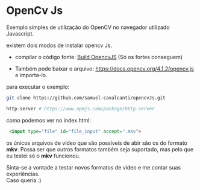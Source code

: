 # OpenCv Js

Exemplo simples de utilização do OpenCV no  navegador utilizado Javascript.

existem dois modos de instalar opencv Js.

- compilar o código fonte: [Build OpencvJS](https://docs.opencv.org/3.4/d4/da1/tutorial_js_setup.html) (Só os fortes conseguem)

- Também pode baixar o arquivo: https://docs.opencv.org/4.1.2/opencv.js  e importa-lo.

para executar o exemplo:

```zsh
git clone https://github.com/samuel-cavalcanti/opencvJs.git

http-server # https://www.npmjs.com/package/http-server
```

como podemos ver  no index.html: 
```html
 <input type="file" id="file_input" accept=".mkv">
```
os únicos arquivos de vídeo que são possíveis de abir são os do formato __mkv__. Possa ser que outros formatos também seja suportado, mas pelo que eu testei só o __mkv__ funcionou.  

Sinta-se a vontade a testar novos formatos de vídeo e me contar suas experiências.  
Caso queria  :)  